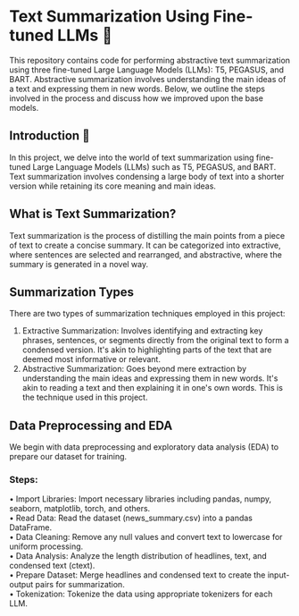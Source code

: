 # Text Summarization Using Fine-tuned LLMs 📝

This repository contains code for performing abstractive text summarization using three fine-tuned Large Language Models (LLMs): T5, PEGASUS, and BART. Abstractive summarization involves understanding the main ideas of a text and expressing them in new words. Below, we outline the steps involved in the process and discuss how we improved upon the base models.

## Introduction 🚀  
In this project, we delve into the world of text summarization using fine-tuned Large Language Models (LLMs) such as T5, PEGASUS, and BART. Text summarization involves condensing a large body of text into a shorter version while retaining its core meaning and main ideas.

## What is Text Summarization? 
Text summarization is the process of distilling the main points from a piece of text to create a concise summary. It can be categorized into extractive, where sentences are selected and rearranged, and abstractive, where the summary is generated in a novel way.

## Summarization Types
There are two types of summarization techniques employed in this project:
1. Extractive Summarization: Involves identifying and extracting key phrases, sentences, or segments directly from the original text to form a condensed version. It's akin to highlighting parts of the text that are deemed most informative or relevant.
2. Abstractive Summarization: Goes beyond mere extraction by understanding the main ideas and expressing them in new words. It's akin to reading a text and then explaining it in one's own words. This is the technique used in this project.

## Data Preprocessing and EDA
We begin with data preprocessing and exploratory data analysis (EDA) to prepare our dataset for training.
### Steps:
• Import Libraries: Import necessary libraries including pandas, numpy, seaborn, matplotlib, torch, and others.  
• Read Data: Read the dataset (news_summary.csv) into a pandas DataFrame.  
• Data Cleaning: Remove any null values and convert text to lowercase for uniform processing.  
• Data Analysis: Analyze the length distribution of headlines, text, and condensed text (ctext).  
• Prepare Dataset: Merge headlines and condensed text to create the input-output pairs for summarization.  
• Tokenization: Tokenize the data using appropriate tokenizers for each LLM.  
